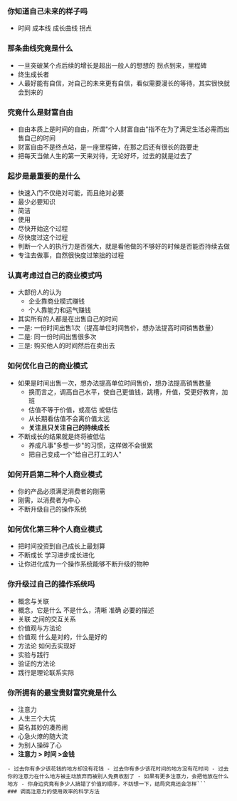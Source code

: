 ### 你知道自己未来的样子吗  
- 时间 成本线 成长曲线 拐点  
### 那条曲线究竟是什么  
- 一旦突破某个点后续的增长是超出一般人的想想的 拐点到来，里程碑  
- 终生成长者  
- 人最好能有自信，对自己的未来更有自信，看似需要漫长的等待，其实很快就会到来的  
### 究竟什么是财富自由  
- 自由本质上是时间的自由，所谓"个人财富自由"指不在为了满足生活必需而出售自己的时间  
- 财富自由不是终点站，是一座里程碑，在那之后还有很长的路要走  
- 把每天当做人生的第一天来对待，无论好坏，过去的就是过去了  
### 起步是最重要的是什么  
- 快速入门不仅绝对可能，而且绝对必要  
- 最少必要知识   
- 简洁   
- 使用  
- 尽快开始这个过程  
- 尽快度过这个过程  
- 判断一个人的执行力是否强大，就是看他做的不够好的时候是否能否持续去做  
- 专注去做事，自然很快度过笨拙的过程  
### 认真考虑过自己的商业模式吗  
- 大部份人的认为  
  - 企业靠商业模式赚钱  
  - 个人靠能力和运气赚钱  
- 其实所有的人都是在出售自己的时间  
 - 一是: 一份时间出售1次（提高单位时间售价，想办法提高时间销售数量）  
 - 二是: 同一份时间出售很多次  
 - 三是: 购买他人的时间然后在卖出去  
### 如何优化自己的商业模式  
 - 如果是时间出售一次，想办法提高单位时间售价，想办法提高销售数量  
   - 换而言之，调高自己水平，使自己更值钱，跳槽，升值，受更好教育，加班  
   - 估值不等于价值，或高估 或低估  
   - 从长期看估值不会离价值太远  
   - **关注且只关注自己的持续成长**  
 - 不断成长的结果就是终将被低估  
   - 养成凡事"多想一步"的习惯，这样做不会很累  
   - 把自己变成一个"给自己打工的人"  
### 如何开启第二种个人商业模式   
- 你的产品必须满足消费者的刚需  
 - 刚需，以消费者为中心  
 - 不断升级自己的操作系统  
### 如何优化第三种个人商业模式  
 - 把时间投资到自己成长上最划算  
 - 不断成长 学习进步成长进化  
 - 让你进化成为一个操作系统能够不断升级的物种  
### 你升级过自己的操作系统吗  
 - 概念与关联  
 - 概念，它是什么 不是什么，清晰 准确 必要的描述  
 - 关联 之间的交互关系  
 - 价值观与方法论  
 - 价值观 什么是对的，什么是好的  
 - 方法论 如何去实现好  
 - 实验与践行  
 - 验证的方法论  
 - 践行是理论联系实际   
### 你所拥有的最宝贵财富究竟是什么  
 - 注意力   
 - 人生三个大坑  
 - 莫名其妙的凑热闹  
 - 心急火燎的随大流  
 - 为别人操碎了心  
 - **注意力 > 时间 >金钱**   
 ```text  
 - 过去你有多少该花钱的地方却没有花钱 - 过去你有多少该花时间的地方没有花时间 - 过去你的注意力在什么地方被主动放弃而被别人免费收割了 - 如果有更多注意力，会把他放在什么地方 - 你身边究竟有多少人搞错了价值的顺序，不妨想一下，结局究竟还会怎样```  
### 调高注意力的使用效率的科学方法
